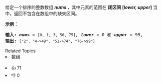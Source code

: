 <p>给定一个排序的整数数组 <em><strong>nums&nbsp;</strong></em>，其中元素的范围在&nbsp;<strong>闭区间</strong>&nbsp;<strong>[<em>lower, upper</em>]</strong>&nbsp;当中，返回不包含在数组中的缺失区间。</p>

<p><strong>示例：</strong></p>

<pre><strong>输入: </strong><strong><em>nums</em></strong> = <code>[0, 1, 3, 50, 75]</code>, <strong><em>lower</em></strong> = 0 和 <strong><em>upper</em></strong> = 99,
<strong>输出: </strong><code>[&quot;2&quot;, &quot;4-&gt;49&quot;, &quot;51-&gt;74&quot;, &quot;76-&gt;99&quot;]</code>
</pre>
<div><div>Related Topics</div><div><li>数组</li></div></div><br><div><li>👍 71</li><li>👎 0</li></div>